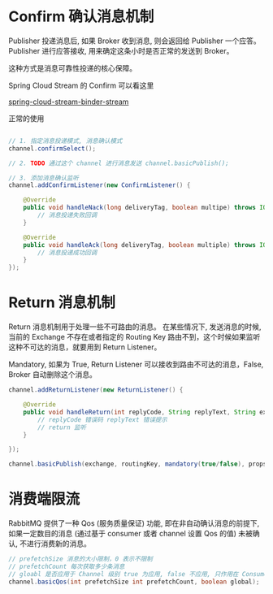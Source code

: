 
# Confirm 确认消息机制

Publisher 投递消息后, 如果 Broker 收到消息, 则会返回给 Publisher 一个应答。
Publisher 进行应答接收, 用来确定这条小时是否正常的发送到 Broker。

这种方式是消息可靠性投递的核心保障。

Spring Cloud Stream 的 Confirm 可以看这里 

[spring-cloud-stream-binder-stream](https://github.com/spring-cloud/spring-cloud-stream-binder-rabbit#publisher-confirms)

正常的使用
```Java

// 1. 指定消息投递模式, 消息确认模式
channel.confirmSelect();

// 2. TODO 通过这个 channel 进行消息发送 channel.basicPublish();

// 3. 添加消息确认监听
channel.addConfirmListener(new ConfirmListener() {

    @Override
    public void handleNack(long deliveryTag, boolean multipe) throws IOException {
        // 消息投递失败回调
    }

    @Override
    public void handleAck(long deliveryTag, boolean multiple) throws IOException {
        // 消息投递成功回调
    }
});
```

# Return 消息机制

Return 消息机制用于处理一些不可路由的消息。
在某些情况下, 发送消息的时候, 当前的 Exchange 不存在或者指定的 Routing Key 路由不到，这个时候如果监听这种不可达的消息，就要用到 Return Listener。

Mandatory, 如果为 True, Return Listener 可以接收到路由不可达的消息，False, Broker 自动删除这个消息。

```java
channel.addReturnListener(new ReturnListener() {

    @Override
    public void handleReturn(int replyCode, String replyText, String exchange, String routingKey, AMQP.BasicProperties     properties, byte body) throws IOException {
        // replyCode 错误码 replyText 错误提示
        // return 监听
    }    

});

channel.basicPublish(exchange, routingKey, mandatory(true/false), props, messageBody);
```

# 消费端限流

RabbitMQ 提供了一种 Qos (服务质量保证) 功能, 即在非自动确认消息的前提下, 如果一定数目的消息 (通过基于 consumer 或者 channel 设置 Qos 的值) 未被确认, 不进行消费新的消息。

```java
// prefetchSize 消息的大小限制，0 表示不限制
// prefetchCount 每次获取多少条消息
// gloabl 是否应用于 Channel 级别 true 为应用, false 不应用, 只作用在 Consumer
channel.basicQos(int prefetchSize int prefetchCount, boolean global);

```